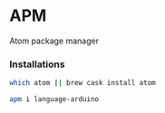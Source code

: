 # APM
Atom package manager

### Installations
```bash
which atom || brew cask install atom

apm i language-arduino 
```

